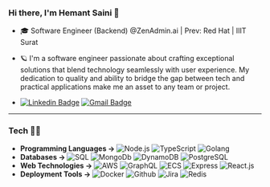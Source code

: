 ### Hi there, I'm Hemant Saini 👋

- <p>🎓 Software Engineer (Backend) @ZenAdmin.ai | Prev: Red Hat | IIIT Surat </p>
- <p> 🪐 I'm a software engineer passionate about crafting exceptional solutions that blend technology seamlessly with user experience. My dedication to quality and ability to bridge the gap between tech and practical applications make me an asset to any team or project.</p>
- [![Linkedin Badge](https://img.shields.io/badge/-LinkedIn-blue?style=flat-square&logo=Linkedin&logoColor=white&link=https://www.linkedin.com/in/hemant-saini-2158a01a5/)](https://www.linkedin.com/in/hemxntsaini/) [![Gmail Badge](https://img.shields.io/badge/-Gmail-c14438?style=flat-square&logo=Gmail&logoColor=white&link=mailto:hemxntsaini@gmail.com)](mailto:hemxntsaini@gmail.com)

<hr />

### Tech  👨‍💻

- <b> Programming Languages → </b> ![Node.js](https://img.shields.io/badge/-Node.js-222222?style=flat&logo=node.js) ![TypeScript](https://img.shields.io/badge/-TypeScript-222222?style=flat&logo=typescript) ![Golang](https://img.shields.io/badge/-Golang-222222?style=flat&logo=go)
- <b> Databases → </b>  ![SQL](https://img.shields.io/badge/-SQL-222222?style=flat&logo=postgresql) ![MongoDb](https://img.shields.io/badge/-MongoDB-222222?style=flat&logo=Mongodb) ![DynamoDB](https://img.shields.io/badge/-DynamoDB-222222?style=flat&logo=amazondynamodb) ![PostgreSQL](https://img.shields.io/badge/-PostgreSQL-222222?style=flat&logo=postgresql)
- <b> Web Technologies → </b> ![AWS](https://img.shields.io/badge/-AWS-222222?style=flat&logo=amazonaws) ![GraphQL](https://img.shields.io/badge/-GraphQL-222222?style=flat&logo=graphql) ![ECS](https://img.shields.io/badge/-ECS-222222?style=flat&logo=amazonecs) ![Express](https://img.shields.io/badge/-Express.js-222222?style=flat&logo=express) ![React.js](https://img.shields.io/badge/-React.js-222222?style=flat&logo=react)
- <b> Deployment Tools → </b>  ![Docker](https://img.shields.io/badge/-Docker-222222?style=flat&logo=docker) ![Github](https://img.shields.io/badge/-Github-222222?style=flat&logo=github) ![Jira](https://img.shields.io/badge/-Jira-222222?style=flat&logo=jira) ![Redis](https://img.shields.io/badge/-Redis-222222?style=flat&logo=redis)
